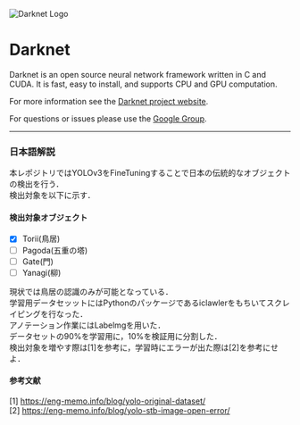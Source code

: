 ![Darknet Logo](http://pjreddie.com/media/files/darknet-black-small.png)

# Darknet #
Darknet is an open source neural network framework written in C and CUDA. It is fast, easy to install, and supports CPU and GPU computation.

For more information see the [Darknet project website](http://pjreddie.com/darknet).

For questions or issues please use the [Google Group](https://groups.google.com/forum/#!forum/darknet).


----
### 日本語解説
本レポジトリではYOLOv3をFineTuningすることで日本の伝統的なオブジェクトの検出を行う．  
検出対象を以下に示す．

#### 検出対象オブジェクト
- [x] Torii(鳥居)
- [ ] Pagoda(五重の塔)
- [ ] Gate(門)
- [ ] Yanagi(柳)

現状では鳥居の認識のみが可能となっている．  
学習用データセッットにはPythonのパッケージであるiclawlerをもちいてスクレイピングを行なった．  
アノテーション作業にはLabelmgを用いた．  
データセットの90%を学習用に，10%を検証用に分割した．  
検出対象を増やす際は[1]を参考に，学習時にエラーが出た際は[2]を参考にせよ． 


#### 参考文献

[1] https://eng-memo.info/blog/yolo-original-dataset/  
[2] https://eng-memo.info/blog/yolo-stb-image-open-error/


